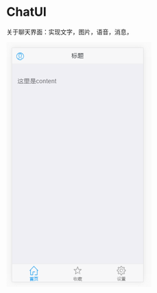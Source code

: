 # ChatUI
关于聊天界面：实现文字，图片，语音，消息，

![Image text](https://raw.githubusercontent.com/hongmaju/light7Local/master/img/productShow/20170518152848.png)

